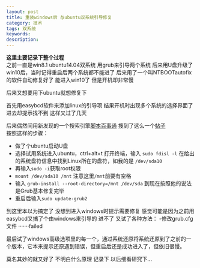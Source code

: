 ```yaml
---
layout: post
title: 重装windows后 与ubuntu双系统引导修复  
category: 技术
tags: 双系统
keywords: 
description: 
---  
```

**这里主要记录下整个过程**  
之前一直是win8.1 ubuntu14.04双系统 用grub来引导两个系统 后来用U盘升级了win10后，当时记得重启后两个系统都不能进了 后来用了一个叫NTBOOTautofix的软件自动修复好了 能进入win10了 但是开机却非常慢  

后来又想要用下ubuntu就想修复下

首先用easybcd软件来添加linux的引导项 结果开机时出现多个系统的选择界面了 进去却提示找不到 这样又过了几天  

后来偶然间用新发现的一个搜索引擎[脚本百事通][1] 搜到了这么一个[帖子][2]  
按照这样的步骤：  
- 做了个ubuntu启动U盘  
- 选择试用系统进入ubuntu，ctrl+alt+t 打开终端，输入 `sudo fdisl -l` 在给出的系统盘符信息中找到Linux所在的盘符，如我的是 `/dev/sda10`
- 再输入`sudo -i`获取root权限  
- `mount /dev/sda10 /mnt` 注意这里`/mnt`前要有空格  
-  输入 `grub-install --root-directory=/mnt /dev/sda`
到现在按照他的说法是Grub基本修复完毕  
- 重启后输入`sudo update-grub2`  

到这里本以为搞定了 没想到进入windows时提示需要修复 感觉可能是因为之前用easybcd又搞了个由windows来引导的 进不了 又试了各种方法：
-修改grub.cfg文件 ·······failed  

最后试了windows高级选项里的每一个，通过系统还原将系统还原到了之前的一个版本，它本来提示还原遇到错误，但重启后还是成功进入了，但依旧很慢。  

莫名其妙的就又好了 不明白什么原理 记录下 以后细看研究下...




[1]:  http://www.csdn123.com/
[2]:http://www.csdn123.com/html/mycsdn20140110/7f/7ff3956602fd9d564c9a5820910f51db.html